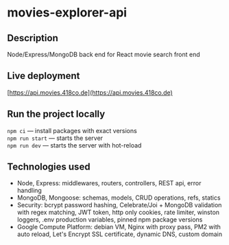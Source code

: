# movies-explorer-api
## Description

Node/Express/MongoDB back end for React movie search front end

## Live deployment

[https://api.movies.418co.de](https://api.movies.418co.de)

## Run the project locally

`npm ci` — install packages with exact versions \
`npm run start` — starts the server   
`npm run dev` — starts the server with hot-reload

## Technologies used
- Node, Express: middlewares, routers, controllers, REST api, error handling
- MongoDB, Mongoose: schemas, models, CRUD operations, refs, statics
- Security: bcrypt password hashing, Celebrate/Joi + MongoDB validation with regex matching, JWT token, http only cookies, rate limiter, winston loggers, .env production variables, pinned npm package versions
- Google Compute Platform: debian VM, Nginx with proxy pass, PM2 with auto reload, Let's Encrypt SSL certificate, dynamic DNS, custom domain

